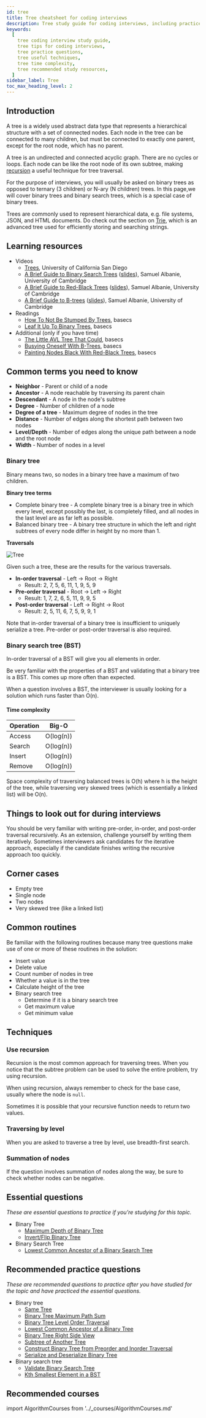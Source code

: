 ```yaml
---
id: tree
title: Tree cheatsheet for coding interviews
description: Tree study guide for coding interviews, including practice questions, techniques, time complexity, and recommended resources
keywords:
  [
    tree coding interview study guide,
    tree tips for coding interviews,
    tree practice questions,
    tree useful techniques,
    tree time complexity,
    tree recommended study resources,
  ]
sidebar_label: Tree
toc_max_heading_level: 2
---
```


<head>
  <meta property="og:image" content="https://www.techinterviewhandbook.org/social/algorithms/algorithms/algorithms-tree.png" />
</head>

## Introduction

A tree is a widely used abstract data type that represents a hierarchical structure with a set of connected nodes. Each node in the tree can be connected to many children, but must be connected to exactly one parent, except for the root node, which has no parent.

A tree is an undirected and connected acyclic graph. There are no cycles or loops. Each node can be like the root node of its own subtree, making [recursion](recursion.md) a useful technique for tree traversal.

For the purpose of interviews, you will usually be asked on binary trees as opposed to ternary (3 children) or N-ary (N children) trees. In this page,we will cover binary trees and binary search trees, which is a special case of binary trees.

Trees are commonly used to represent hierarchical data, e.g. file systems, JSON, and HTML documents. Do check out the section on [Trie](trie.md), which is an advanced tree used for efficiently storing and searching strings.

## Learning resources

- Videos
  - [Trees](https://www.coursera.org/lecture/data-structures/trees-95qda), University of California San Diego
  - [A Brief Guide to Binary Search Trees](https://www.youtube.com/watch?v=0woI8l0ZWmA) ([slides](https://samuelalbanie.com/files/digest-slides/2022-10-brief-guide-to-binary-search-trees.pdf)), Samuel Albanie, University of Cambridge
  - [A Brief Guide to Red-Black Trees](https://www.youtube.com/watch?v=t-oiZnplv7g) ([slides](https://samuelalbanie.com/files/digest-slides/2022-12-brief-guide-to-red-black-trees.pdf)), Samuel Albanie, University of Cambridge
  - [A Brief Guide to B-trees](https://www.youtube.com/watch?app=desktop&v=7MqaHGWRS3E) ([slides](https://samuelalbanie.com/files/digest-slides/2022-12-brief-guide-to-b-trees.pdf)), Samuel Albanie, University of Cambridge
- Readings
  - [How To Not Be Stumped By Trees](https://medium.com/basecs/how-to-not-be-stumped-by-trees-5f36208f68a7), basecs
  - [Leaf It Up To Binary Trees](https://medium.com/basecs/leaf-it-up-to-binary-trees-11001aaf746d), basecs
- Additional (only if you have time)
  - [The Little AVL Tree That Could](https://medium.com/basecs/the-little-avl-tree-that-could-86a3cae410c7), basecs
  - [Busying Oneself With B-Trees](https://medium.com/basecs/busying-oneself-with-b-trees-78bbf10522e7), basecs
  - [Painting Nodes Black With Red-Black Trees](https://medium.com/basecs/painting-nodes-black-with-red-black-trees-60eacb2be9a5), basecs

## Common terms you need to know

- **Neighbor** - Parent or child of a node
- **Ancestor** - A node reachable by traversing its parent chain
- **Descendant** - A node in the node's subtree
- **Degree** - Number of children of a node
- **Degree of a tree** - Maximum degree of nodes in the tree
- **Distance** - Number of edges along the shortest path between two nodes
- **Level/Depth** - Number of edges along the unique path between a node and the root node
- **Width** - Number of nodes in a level

### Binary tree

Binary means two, so nodes in a binary tree have a maximum of two children.

**Binary tree terms**

- Complete binary tree - A complete binary tree is a binary tree in which every level, except possibly the last, is completely filled, and all nodes in the last level are as far left as possible.
- Balanced binary tree - A binary tree structure in which the left and right subtrees of every node differ in height by no more than 1.

**Traversals**

![Tree](https://upload.wikimedia.org/wikipedia/commons/5/5e/Binary_tree_v2.svg)

Given such a tree, these are the results for the various traversals.

- **In-order traversal** - Left -> Root -> Right
  - Result: 2, 7, 5, 6, 11, 1, 9, 5, 9
- **Pre-order traversal** - Root -> Left -> Right
  - Result: 1, 7, 2, 6, 5, 11, 9, 9, 5
- **Post-order traversal** - Left -> Right -> Root
  - Result: 2, 5, 11, 6, 7, 5, 9, 9, 1

Note that in-order traversal of a binary tree is insufficient to uniquely serialize a tree. Pre-order or post-order traversal is also required.

### Binary search tree (BST)

In-order traversal of a BST will give you all elements in order.

Be very familiar with the properties of a BST and validating that a binary tree is a BST. This comes up more often than expected.

When a question involves a BST, the interviewer is usually looking for a solution which runs faster than O(n).

#### Time complexity

| Operation | Big-O     |
| --------- | --------- |
| Access    | O(log(n)) |
| Search    | O(log(n)) |
| Insert    | O(log(n)) |
| Remove    | O(log(n)) |

Space complexity of traversing balanced trees is O(h) where h is the height of the tree, while traversing very skewed trees (which is essentially a linked list) will be O(n).

## Things to look out for during interviews

You should be very familiar with writing pre-order, in-order, and post-order traversal recursively. As an extension, challenge yourself by writing them iteratively. Sometimes interviewers ask candidates for the iterative approach, especially if the candidate finishes writing the recursive approach too quickly.

## Corner cases

- Empty tree
- Single node
- Two nodes
- Very skewed tree (like a linked list)

## Common routines

Be familiar with the following routines because many tree questions make use of one or more of these routines in the solution:

- Insert value
- Delete value
- Count number of nodes in tree
- Whether a value is in the tree
- Calculate height of the tree
- Binary search tree
  - Determine if it is a binary search tree
  - Get maximum value
  - Get minimum value

## Techniques

### Use recursion

Recursion is the most common approach for traversing trees. When you notice that the subtree problem can be used to solve the entire problem, try using recursion.

When using recursion, always remember to check for the base case, usually where the node is `null`.

Sometimes it is possible that your recursive function needs to return two values.

### Traversing by level

When you are asked to traverse a tree by level, use breadth-first search.

### Summation of nodes

If the question involves summation of nodes along the way, be sure to check whether nodes can be negative.

## Essential questions

_These are essential questions to practice if you're studying for this topic._

- Binary Tree
  - [Maximum Depth of Binary Tree](https://leetcode.com/problems/maximum-depth-of-binary-tree/)
  - [Invert/Flip Binary Tree](https://leetcode.com/problems/invert-binary-tree/)
- Binary Search Tree
  - [Lowest Common Ancestor of a Binary Search Tree](https://leetcode.com/problems/lowest-common-ancestor-of-a-binary-search-tree/)

## Recommended practice questions

_These are recommended questions to practice after you have studied for the topic and have practiced the essential questions._

- Binary tree
  - [Same Tree](https://leetcode.com/problems/same-tree/)
  - [Binary Tree Maximum Path Sum](https://leetcode.com/problems/binary-tree-maximum-path-sum/)
  - [Binary Tree Level Order Traversal](https://leetcode.com/problems/binary-tree-level-order-traversal/)
  - [Lowest Common Ancestor of a Binary Tree](https://leetcode.com/problems/lowest-common-ancestor-of-a-binary-tree/)
  - [Binary Tree Right Side View](https://leetcode.com/problems/binary-tree-right-side-view/)
  - [Subtree of Another Tree](https://leetcode.com/problems/subtree-of-another-tree/)
  - [Construct Binary Tree from Preorder and Inorder Traversal](https://leetcode.com/problems/construct-binary-tree-from-preorder-and-inorder-traversal/)
  - [Serialize and Deserialize Binary Tree](https://leetcode.com/problems/serialize-and-deserialize-binary-tree/)
- Binary search tree
  - [Validate Binary Search Tree](https://leetcode.com/problems/validate-binary-search-tree/)
  - [Kth Smallest Element in a BST](https://leetcode.com/problems/kth-smallest-element-in-a-bst/)

## Recommended courses

import AlgorithmCourses from '../\_courses/AlgorithmCourses.md'

<AlgorithmCourses />
